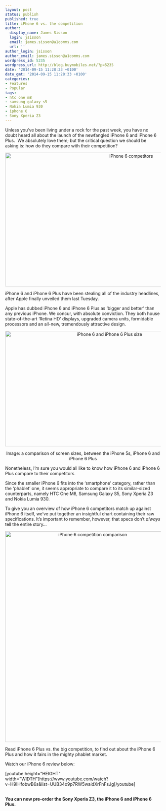 ```yaml
---
layout: post
status: publish
published: true
title: iPhone 6 vs. the competition
author:
  display_name: James Sisson
  login: jsisson
  email: james.sisson@a1comms.com
  url: ''
author_login: jsisson
author_email: james.sisson@a1comms.com
wordpress_id: 5235
wordpress_url: http://blog.buymobiles.net/?p=5235
date: '2014-09-15 11:28:33 +0100'
date_gmt: '2014-09-15 11:28:33 +0100'
categories:
- Features
- Popular
tags:
- htc one m8
- samsung galaxy s5
- Nokia Lumia 930
- iphone 6
- Sony Xperia Z3
---
```

<p><span class="postStandFirst">Unless you&rsquo;ve been living under a rock for the past week, you have no doubt heard all about the launch of the newfangled iPhone 6 and iPhone 6 Plus. &nbsp;We absolutely love them; but the critical question we should be asking is: how do they compare with their competition?</span></p>
<p style="text-align: center;"><img class="alignnone size-full wp-image-5243" src="https://a1comms-blog-buymobiles.storage.googleapis.com/2014/09/BM-Blog-Phone-Compare-1.png" alt="iPhone 6 competitors " width="800" height="431" /></p>
<p>iPhone 6 and iPhone 6 Plus have been stealing all of the industry headlines, after Apple finally unveiled them last Tuesday.</p>
<p>Apple has dubbed iPhone 6 and iPhone 6 Plus as &lsquo;bigger and better&rsquo; than any previous iPhone. We concur, with absolute conviction. They both house state-of-the-art &lsquo;Retina HD&rsquo; displays, upgraded camera units, formidable processors and an all-new, tremendously attractive design.</p>
<p style="text-align: center;"><img class="size-full wp-image-5119 aligncenter" src="https://a1comms-blog-buymobiles.storage.googleapis.com/2014/09/iPhone-6-and-iPhone-6-Plus-size.png" alt="iPhone 6 and iPhone 6 Plus size" width="660" height="372" /></p>
<p style="text-align: center;"><span class="caption">Image: a comparison of screen sizes, between the iPhone 5s, iPhone 6 and iPhone 6 Plus</span></p>
<p>Nonetheless, I&rsquo;m sure you would all like to know how iPhone 6 and iPhone 6 Plus compare to their competitors.</p>
<p>Since the smaller iPhone 6 fits into the &lsquo;smartphone&rsquo; category, rather than the &lsquo;phablet&rsquo; one, it seems appropriate to compare it to its similar-sized counterparts, namely HTC One M8, Samsung Galaxy S5, Sony Xperia Z3 and Nokia Lumia 930.</p>
<p>To give you an overview of how iPhone 6 competitors match up against iPhone 6 itself, we&rsquo;ve put together an insightful chart containing their raw specifications. It&rsquo;s important to remember, however, that specs don&rsquo;t <em>always</em> tell the entire story&hellip;</p>
<p style="text-align: center;"><img class="alignnone size-full wp-image-5238" src="https://a1comms-blog-buymobiles.storage.googleapis.com/2014/09/Screen-Shot-2014-09-15-at-12.29.30.png" alt="iPhone 6 competition comparison" width="551" height="680" /></p>
<p style="text-align: left;">Read iPhone 6 Plus vs. the big competition, to find out about the iPhone 6 Plus and how it fairs in the mighty phablet market.</p>
<p>Watch our iPhone 6 review below:</p>
<p>[youtube height="HEIGHT" width="WIDTH"]https://www.youtube.com/watch?v=H9IHfobwB6s&amp;list=UUB34o9p7RW5waidXrFnFsJg[/youtube]</p>
<p style="text-align: left;"><strong><br />
You can now pre-order the Sony Xperia Z3, the&nbsp;iPhone 6 and iPhone 6 Plus.</strong></p>
